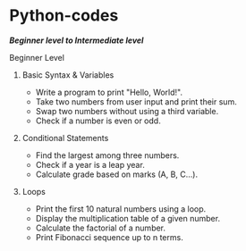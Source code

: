 # Python-codes
_**Beginner level to Intermediate level**_

Beginner Level
1. Basic Syntax & Variables
   
   - Write a program to print "Hello, World!".
   - Take two numbers from user input and print their sum.
   - Swap two numbers without using a third variable.
   - Check if a number is even or odd.

2. Conditional Statements

   - Find the largest among three numbers.
   - Check if a year is a leap year.
   - Calculate grade based on marks (A, B, C…).

3. Loops

   - Print the first 10 natural numbers using a loop.
   - Display the multiplication table of a given number.
   - Calculate the factorial of a number.
   - Print Fibonacci sequence up to n terms.

